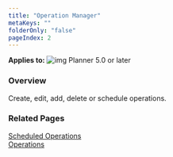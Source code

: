 ```yaml
---
title: "Operation Manager"
metaKeys: ""
folderOnly: "false"
pageIndex: 2
---
```

**Applies to:** ![img](https://profitbasedocs.blob.core.windows.net/icons/yes-icon.png) Planner 5.0 or later

### Overview
Create, edit, add, delete or schedule operations.

### Related Pages
[Scheduled Operations](operation-manager/ScheduledOperations.md)  
[Operations](operation-manager/Operations.md)  

